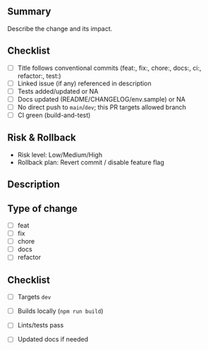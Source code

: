 ## Summary

Describe the change and its impact.

## Checklist

- [ ] Title follows conventional commits (feat:, fix:, chore:, docs:, ci:, refactor:, test:)
- [ ] Linked issue (if any) referenced in description
- [ ] Tests added/updated or NA
- [ ] Docs updated (README/CHANGELOG/env.sample) or NA
- [ ] No direct push to `main`/`dev`; this PR targets allowed branch
- [ ] CI green (build-and-test)

## Risk & Rollback

- Risk level: Low/Medium/High
- Rollback plan: Revert commit / disable feature flag

## Description

<!-- What does this PR change? -->

## Type of change

- [ ] feat
- [ ] fix
- [ ] chore
- [ ] docs
- [ ] refactor

## Checklist

- [ ] Targets `dev`
- [ ] Builds locally (`npm run build`)
- [ ] Lints/tests pass
- [ ] Updated docs if needed


